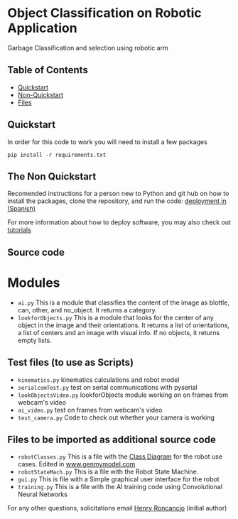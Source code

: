 # Object Classification on Robotic Application

Garbage Classification and selection using robotic arm

## Table of Contents

- [Quickstart](#quickstart)
- [Non-Quickstart](#the-non-quickstart)
- [Files](#files)


## Quickstart 

In order for this code to work you will need to install a few packages 

```shell script
pip install -r requirements.txt
```
## The Non Quickstart


Recomended instructions for a person new to Python and git hub on how to install the packages, clone the repository, and run the code: [deployment in (Spanish)](https://github.com/roncanciovl/objectclassification/blob/main/deployment.md)

For more information about how to deploy software, you may also check out [tutorials](https://github.com/roncanciovl/objectclassification/blob/main/tutorials.md)

## Source code

# Modules

- `ai.py` This is a module that classifies the content of the image as blottle, can, other, and no_object. It returns a category.
- `lookforObjects.py` This is a module that looks for the center of any object in the image and their orientations. It returns a list of orientations, a list of centers and an image with visual info. If no objects, it returns empty lists.

## Test files (to use as Scripts)

- `kinematics.py` kinematics calculations and robot model
- `serialcomTest.py` test on serial communications with pyserial
- `lookObjectsVideo.py` lookforObjects module working on on frames from webcam's video
- `ai_video.py` test on frames from webcam's video
- `test_camera.py` Code to check out whether your camera is working

## Files to be imported as additional source code  

- `robotClasses.py` This is a file with the [Class Diagram](https://app.genmymodel.com/personal/projects/_cYSoYGWiEe2ck8ytUMEi6A) for the robot use cases. Edited in www.genmymodel.com  
- `robotStateMach.py` This is a file with the Robot State Machine.
- `gui.py` This is file with a Simple graphical user interface for the robot
- `training.py` This is a file with the AI training code using Convolutional Neural Networks



For any other questions, solicitations email [Henry Roncancio](mailto:henryroncanciovelandia@gmail.com) (initial author)